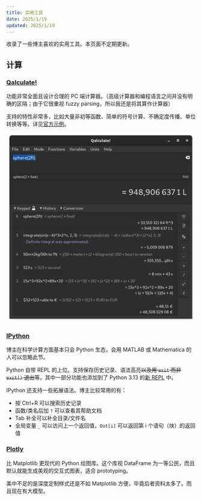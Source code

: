 ```yaml
---
title: 实用工具
date: 2025/1/19
updated: 2025/1/19
---
```


收录了一些博主喜欢的实用工具。本页面不定期更新。

## 计算

### [Qalculate!](https://qalculate.github.io/index.html)

功能非常全面且设计合理的 PC 端计算器。（高级计算器和编程语言之间并没有明确的区隔；由于它很重视 fuzzy parsing，所以我还是将其算作计算器）

支持的特性非常多，比如大量非初等函数、简单的符号计算、不确定度传播、单位转换等等。详见[官方示例](https://qalculate.github.io/manual/qalculate-examples.html)。

![出自 [qalculate.github.io](https://qalculate.github.io/screenshots.html)](../assets/utilities/qalculate-history.png)

### [IPython](https://ipython.org/)

博主在科学计算方面基本只会 Python 生态，会用 MATLAB 或 Mathematica 的人可以忽略此节。

Python 自带 REPL 的上位。支持保存历史记录、语法高亮~~以及用·`exit` 而非 `exit()` 退出~~等。其中一部分功能也添加到了 Python 3.13 的[新 REPL](https://docs.python.org/3/whatsnew/3.13.html#a-better-interactive-interpreter) 中。

IPython 还支持一些拓展语法。博主比较常用的有：

- 按 Ctrl+R 可以搜索历史记录
- 函数/类名后加 `?` 可以查看其帮助文档
- Tab 补全可以补全目录/文件名
- 全局变量 `_` 可以访问上一个返回值，`Out[i]` 可以返回第 i 个语句（块）的返回值

### [Plotly](https://plotly.com/python/)

比 Matplotlib 更现代的 Python 绘图库。这个库视 DataFrame 为一等公民，而且默认就能生成美观的交互式图表，适合 prototyping。

美中不足的是深度定制样式还是不如 Matplotlib 方便，毕竟后者资料太多了。而且现在有大模型。
